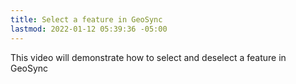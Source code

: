 ```yaml
---
title: Select a feature in GeoSync
lastmod: 2022-01-12 05:39:36 -05:00
---
```

			
This video will demonstrate how to select and deselect a feature in GeoSync      